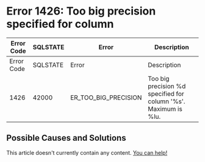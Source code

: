
# Error 1426: Too big precision specified for column


| Error Code | SQLSTATE | Error | Description |
| --- | --- | --- | --- |
| Error Code | SQLSTATE | Error | Description |
| 1426 | 42000 | ER_TOO_BIG_PRECISION | Too big precision %d specified for column '%s'. Maximum is %lu. |




## Possible Causes and Solutions


This article doesn't currently contain any content. [You can help!](/en/writing-and-editing-knowledge-base-articles/)


